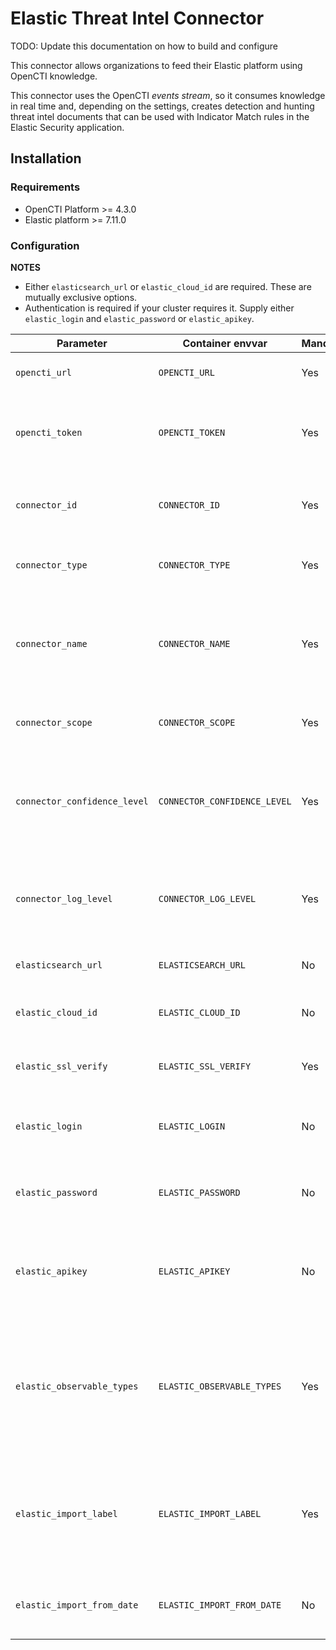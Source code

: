 # Elastic Threat Intel Connector

TODO: Update this documentation on how to build and configure

This connector allows organizations to feed their Elastic platform using OpenCTI knowledge.

This connector uses the OpenCTI *events stream*, so it consumes knowledge in real time and, depending on the settings, creates detection and hunting threat intel documents that can be used with Indicator Match rules in the Elastic Security application.

## Installation

### Requirements

- OpenCTI Platform >= 4.3.0
- Elastic platform >= 7.11.0

### Configuration

**NOTES**
- Either `elasticsearch_url` or `elastic_cloud_id` are required. These are mutually exclusive options.
- Authentication is required if your cluster requires it. Supply either `elastic_login` and `elastic_password` or `elastic_apikey`.

| Parameter                    | Container envvar             | Mandatory | Description                                                                                                                                                              |
|------------------------------|------------------------------|-----------|--------------------------------------------------------------------------------------------------------------------------------------------------------------------------|
| `opencti_url`                | `OPENCTI_URL`                | Yes       | The URL of the OpenCTI platform.                                                                                                                                         |
| `opencti_token`              | `OPENCTI_TOKEN`              | Yes       | The default admin token configured in the OpenCTI platform parameters file.                                                                                              |
| `connector_id`               | `CONNECTOR_ID`               | Yes       | A valid arbitrary `UUIDv4` that must be unique for this connector.                                                                                                       |
| `connector_type`             | `CONNECTOR_TYPE`             | Yes       | Must be `STREAM` (this is the connector type).                                                                                                                           |
| `connector_name`             | `CONNECTOR_NAME`             | Yes       | The name of the Elastic instance, to identify it if you have multiple Elastic instances connectors.                                                                      |
| `connector_scope`            | `CONNECTOR_SCOPE`            | Yes       | Must be `elastic`, not used in this connector.                                                                                                                           |
| `connector_confidence_level` | `CONNECTOR_CONFIDENCE_LEVEL` | Yes       | The default confidence level for created sightings (a number between 1 and 4).                                                                                           |
| `connector_log_level`        | `CONNECTOR_LOG_LEVEL`        | Yes       | The log level for this connector, could be `debug`, `info`, `warn` or `error` (less verbose).                                                                            |
| `elasticsearch_url`          | `ELASTICSEARCH_URL`          | No        | The Elasticsearch instance URL.                                                                                                                                          |
| `elastic_cloud_id`           | `ELASTIC_CLOUD_ID`           | No        | Cloud ID for cloud instance of Elasticsearch                                                                                                                             |
| `elastic_ssl_verify`         | `ELASTIC_SSL_VERIFY`         | Yes       | Enable the SSL certificate check (default: `true`)                                                                                                                       |
| `elastic_login`              | `ELASTIC_LOGIN`              | No        | The Elasticsearch login user (ApiKey is recommended).                                                                                                                    |
| `elastic_password`           | `ELASTIC_PASSWORD`           | No        | The Elasticsearch password (ApiKey is recommended).                                                                                                                      |
| `elastic_apikey`             | `ELASTIC_APIKEY`             | No        | The Elasticsearch ApiKey (recommended authentication, see [apikey docs](https://www.elastic.co/guide/en/elasticsearch/reference/master/security-api-create-api-key.html) |
| `elastic_observable_types`   | `ELASTIC_OBSERVABLE_TYPES`   | Yes       | A list of observable types separated by `,`, could be `ipv4-addr`, `ipv6-addr`, `domain-name`, `x-opencti-hostname`, `file` or `process` (can be empty).                 |
| `elastic_import_label`       | `ELASTIC_IMPORT_LABEL`       | Yes       | If this label is added or present, the entity will be imported in Elasticsearch, can be '*' to import everything.                                                        |
| `elastic_import_from_date`   | `ELASTIC_IMPORT_FROM_DATE`   | No        | At the very first run, ignore all knowledge event before this date.                                                                                                      |
